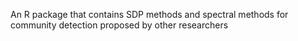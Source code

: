 An R package that contains SDP methods and spectral methods for community detection proposed by other researchers
